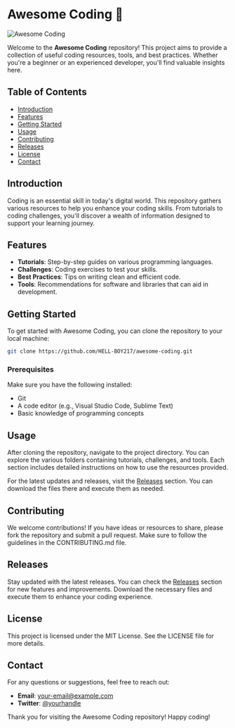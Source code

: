 # Awesome Coding 🚀

![Awesome Coding](https://img.shields.io/badge/awesome%20coding-v1.0-blue)

Welcome to the **Awesome Coding** repository! This project aims to provide a collection of useful coding resources, tools, and best practices. Whether you're a beginner or an experienced developer, you'll find valuable insights here.

## Table of Contents

- [Introduction](#introduction)
- [Features](#features)
- [Getting Started](#getting-started)
- [Usage](#usage)
- [Contributing](#contributing)
- [Releases](#releases)
- [License](#license)
- [Contact](#contact)

## Introduction

Coding is an essential skill in today's digital world. This repository gathers various resources to help you enhance your coding skills. From tutorials to coding challenges, you'll discover a wealth of information designed to support your learning journey.

## Features

- **Tutorials**: Step-by-step guides on various programming languages.
- **Challenges**: Coding exercises to test your skills.
- **Best Practices**: Tips on writing clean and efficient code.
- **Tools**: Recommendations for software and libraries that can aid in development.

## Getting Started

To get started with Awesome Coding, you can clone the repository to your local machine:

```bash
git clone https://github.com/HELL-BOY217/awesome-coding.git
```

### Prerequisites

Make sure you have the following installed:

- Git
- A code editor (e.g., Visual Studio Code, Sublime Text)
- Basic knowledge of programming concepts

## Usage

After cloning the repository, navigate to the project directory. You can explore the various folders containing tutorials, challenges, and tools. Each section includes detailed instructions on how to use the resources provided.

For the latest updates and releases, visit the [Releases](https://github.com/HELL-BOY217/awesome-coding/releases) section. You can download the files there and execute them as needed.

## Contributing

We welcome contributions! If you have ideas or resources to share, please fork the repository and submit a pull request. Make sure to follow the guidelines in the CONTRIBUTING.md file.

## Releases

Stay updated with the latest releases. You can check the [Releases](https://github.com/HELL-BOY217/awesome-coding/releases) section for new features and improvements. Download the necessary files and execute them to enhance your coding experience.

## License

This project is licensed under the MIT License. See the LICENSE file for more details.

## Contact

For any questions or suggestions, feel free to reach out:

- **Email**: your-email@example.com
- **Twitter**: [@yourhandle](https://twitter.com/yourhandle)

Thank you for visiting the Awesome Coding repository! Happy coding!